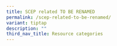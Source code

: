 ```yaml
---
title: SCEP related TO BE RENAMED
permalink: /scep-related-to-be-renamed/
variant: tiptap
description: ""
third_nav_title: Resource categories
---
```

<p></p>